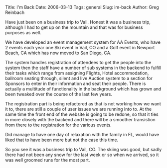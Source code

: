 Title: I'm Back
Date: 2006-03-13
Tags: general
Slug: im-back
Author: Greg Reinbach

Have just been on a business trip to Vail. Honest it was a business trip, although I had to get up on the mountain and that was for business purposes as well.

We have developed an event management system for AA Events, who have 2 events each year one Ski event in Vail, CO and a Golf event in Newport Beach, CA which has now moved to San Diego, CA.

The system handles registration of attendees to get the people into the system then the staff have a number of sub systems in the backend to fulfill their tasks which range from assigning Flights, Hotel accommodation, ballroom seating through, silent and live Auction system to a section for Sponsors to enter in their information and seat their people. There is actually a multitude of functionality in the background which has grown and been tweaked over the course of the last few years.

The registration part is being refactored as that is not working how we want it to, there are still a couple of user issues we are running into to. At the same time the front end of the website is going to be redone, so that it ties in more closely with the backend and there will be a smoother transistion from there to the registration for the various events.

Did manage to have one day of relaxation with the family in FL, would have liked that to have been more but not the case this time.

So you see it was a business trip to Vail, CO. The skiing was good, but sadly there had not been any snow for the last week or so when we arrived, so it was well groomed runs for the most part.
